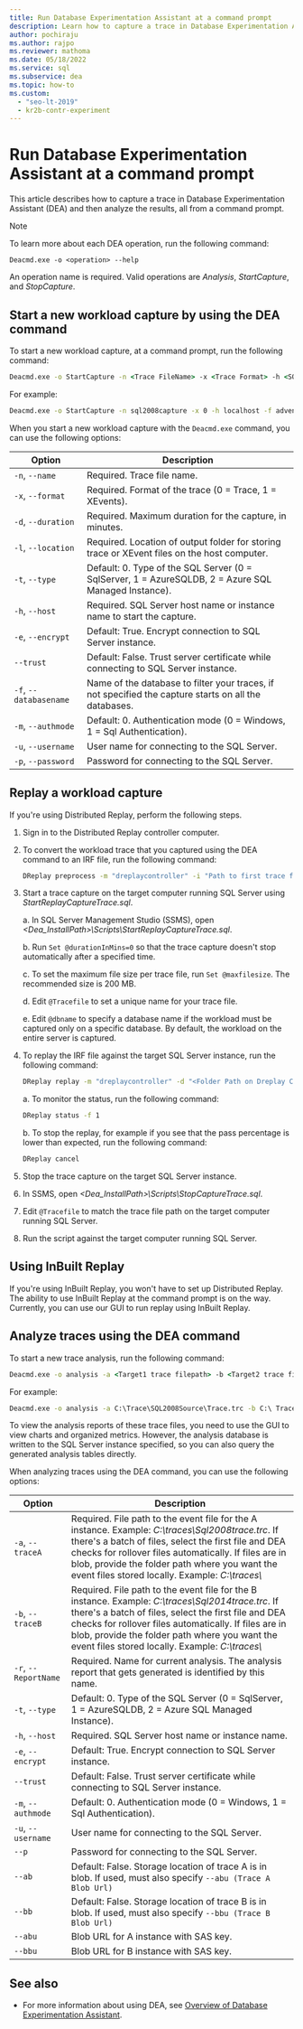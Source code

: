 ```yaml
---
title: Run Database Experimentation Assistant at a command prompt
description: Learn how to capture a trace in Database Experimentation Assistant (DEA) and then analyze the results, all from a command prompt.
author: pochiraju
ms.author: rajpo
ms.reviewer: mathoma
ms.date: 05/18/2022
ms.service: sql
ms.subservice: dea
ms.topic: how-to
ms.custom:
  - "seo-lt-2019"
  - kr2b-contr-experiment
---
```


# Run Database Experimentation Assistant at a command prompt

This article describes how to capture a trace in Database Experimentation Assistant (DEA) and then analyze the results, all from a command prompt.

> [!NOTE]
> To learn more about each DEA operation, run the following command:
>
> `Deacmd.exe -o <operation> --help`
>
> An operation name is required. Valid operations are *Analysis*, *StartCapture*, and *StopCapture*.

## Start a new workload capture by using the DEA command

To start a new workload capture, at a command prompt, run the following command:

```cmd
Deacmd.exe -o StartCapture -n <Trace FileName> -x <Trace Format> -h <SQLServerInstance> -f <database name> -e <Encrypt Connection> -m <Authetication Mode> -u <user name> -p <password> -l <Location of Output Folder> -d <duration>
```

For example:

```cmd
Deacmd.exe -o StartCapture -n sql2008capture -x 0 -h localhost -f adventureworks -e --trust -m 0 -l c:\test  -d 60
```

When you start a new workload capture with the `Deacmd.exe` command, you can use the following options:

| Option| Description |  
| --- | --- |
| `-n`, `--name` | Required. Trace file name. |
| `-x`, `--format` | Required. Format of the trace (0 = Trace, 1 = XEvents). |
| `-d`, `--duration` | Required. Maximum duration for the capture, in minutes. |
| `-l`, `--location` | Required. Location of output folder for storing trace or XEvent files on the host computer. |
| `-t`, `--type` | Default: 0. Type of the SQL Server (0 = SqlServer, 1 = AzureSQLDB, 2 = Azure SQL Managed Instance). |
| `-h`, `--host` | Required. SQL Server host name or instance name to start the capture. |
| `-e`, `--encrypt` | Default: True. Encrypt connection to SQL Server instance. |
| `--trust` | Default: False. Trust server certificate while connecting to SQL Server instance. |
| `-f`, `--databasename` | Name of the database to filter your traces, if not specified the capture starts on all the databases. |
| `-m`, `--authmode` | Default: 0. Authentication mode (0 = Windows, 1 = Sql Authentication). |
| `-u`, `--username` | User name for connecting to the SQL Server. |
| `-p`, `--password` | Password for connecting to the SQL Server. |

## Replay a workload capture

If you're using Distributed Replay, perform the following steps.

1. Sign in to the Distributed Replay controller computer.
2. To convert the workload trace that you captured using the DEA command to an IRF file, run the following command:

   ```cmd
   DReplay preprocess -m "dreplaycontroller" -i "Path to first trace file" -d "<Folder path on controller>\IrfFolder"
   ```

3. Start a trace capture on the target computer running SQL Server using *StartReplayCaptureTrace.sql*.

    a.  In SQL Server Management Studio (SSMS), open *<Dea_InstallPath\>\Scripts\StartReplayCaptureTrace.sql*.

    b.  Run `Set @durationInMins=0` so that the trace capture doesn't stop automatically after a specified time.

    c.  To set the maximum file size per trace file, run `Set @maxfilesize`. The recommended size is 200 MB.

    d.  Edit `@Tracefile` to set a unique name for your trace file.

    e.  Edit `@dbname` to specify a database name if the workload must be captured only on a specific database. By default, the workload on the entire server is captured.

4. To replay the IRF file against the target SQL Server instance, run the following command:

    ```cmd
    DReplay replay -m "dreplaycontroller" -d "<Folder Path on Dreplay Controller>\IrfFolder" -o -s "SQL2016Target" -w "dreplaychild1,dreplaychild2,dreplaycild3,dreplaychild4"
    ```

    a.  To monitor the status, run the following command:

    ```cmd
    DReplay status -f 1
    ```

    b. To stop the replay, for example if you see that the pass percentage is lower than expected, run the following command:

    ```cmd
    DReplay cancel
    ```

5. Stop the trace capture on the target SQL Server instance.
6. In SSMS, open *\<Dea_InstallPath>\Scripts\StopCaptureTrace.sql*.
7. Edit `@Tracefile` to match the trace file path on the target computer running SQL Server.
8. Run the script against the target computer running SQL Server.

## Using InBuilt Replay

If you're using InBuilt Replay, you won't have to set up Distributed Replay. The ability to use InBuilt Replay at the command prompt is on the way. Currently, you can use our GUI to run replay using InBuilt Replay.

## Analyze traces using the DEA command

To start a new trace analysis, run the following command:

```cmd
Deacmd.exe -o analysis -a <Target1 trace filepath> -b <Target2 trace filepath> -r reportname -h <SQLserverInstance> -e <encryptconnection> -u <username>
```

For example:

```cmd
Deacmd.exe -o analysis -a C:\Trace\SQL2008Source\Trace.trc -b C:\ Trace\SQL2014Trace\Trace.trc -r upgrade20082014 -h localhost -e
```

To view the analysis reports of these trace files, you need to use the GUI to view charts and organized metrics. However, the analysis database is written to the SQL Server instance specified, so you can also  query the generated analysis tables directly.

When analyzing traces using the DEA command, you can use the following options:

| Option| Description |  
| --- | --- |
| `-a`, `--traceA` | Required. File path to the event file for the A instance. Example: *C:\traces\Sql2008trace.trc*.  If there's a batch of files, select the first file and DEA checks for rollover files automatically. If files are in blob, provide the folder path where you want the event files stored locally.  Example: *C:\traces\\* |
| `-b`, `--traceB` | Required. File path to the event file for the B instance. Example: *C:\traces\Sql2014trace.trc*. If there's a batch of files, select the first file and DEA checks for rollover files automatically. If files are in blob, provide the folder path where you want the event files stored locally.  Example: *C:\traces\\* |
| `-r`, `--ReportName` | Required. Name for current analysis. The analysis report that gets generated is identified by this name. |
| `-t`, `--type` | Default: 0. Type of the SQL Server (0 = SqlServer, 1 = AzureSQLDB, 2 = Azure SQL Managed Instance). |
| `-h`, `--host` | Required. SQL Server host name or instance name. |
| `-e`, `--encrypt` | Default: True. Encrypt connection to SQL Server instance.|
| `--trust` | Default: False. Trust server certificate while connecting to SQL Server instance. |
| `-m`, `--authmode` | Default: 0. Authentication mode (0 = Windows, 1 = Sql Authentication). |
| `-u`, `--username` | User name for connecting to the SQL Server. |
| `--p` | Password for connecting to the SQL Server. |
| `--ab` | Default: False. Storage location of trace A is in blob. If used, must also specify `--abu (Trace A Blob Url)` |
| `--bb` | Default: False. Storage location of trace B is in blob. If used, must also specify `--bbu (Trace B Blob Url)` |
| `--abu` | Blob URL for A instance with SAS key. |
| `--bbu` | Blob URL for B instance with SAS key. |

## See also

- For more information about using DEA, see [Overview of Database Experimentation Assistant](database-experimentation-assistant-overview.md).
